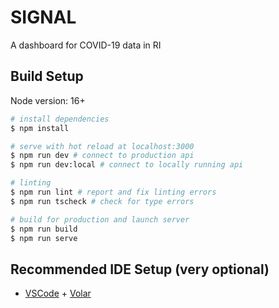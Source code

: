 # SIGNAL

A dashboard for COVID-19 data in RI

## Build Setup

Node version: 16+

```bash
# install dependencies
$ npm install

# serve with hot reload at localhost:3000
$ npm run dev # connect to production api
$ npm run dev:local # connect to locally running api

# linting
$ npm run lint # report and fix linting errors
$ npm run tscheck # check for type errors

# build for production and launch server
$ npm run build
$ npm run serve
```

## Recommended IDE Setup (very optional)

- [VSCode](https://code.visualstudio.com/) + [Volar](https://marketplace.visualstudio.com/items?itemName=johnsoncodehk.volar)
